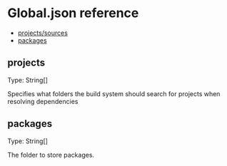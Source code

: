 # Global.json reference

* [projects/sources](#projects)
* [packages](#packages)

<a name="projects"></a>
## projects
Type: String[]

Specifies what folders the build system should search for projects when resolving dependencies

<a name="packages"></a>
## packages
Type: String[]

The folder to store packages.













